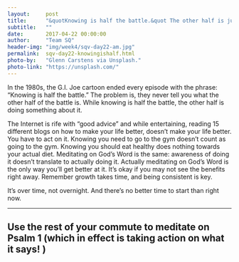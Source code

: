 ```yaml
---
layout:     post
title:      "&quotKnowing is half the battle.&quot The other half is just as significant."
subtitle:   ""
date:       2017-04-22 00:00:00
author:     "Team SQ"
header-img: "img/week4/sqv-day22-am.jpg"
permalink:  sqv-day22-knowingishalf.html
photo-by:   "Glenn Carstens via Unsplash."
photo-link: "https://unsplash.com/"
---
```


<p>In the 1980s, the G.I. Joe cartoon ended every episode with the phrase: “Knowing is half the battle.” The problem is, they never tell you what the other half of the battle is. While knowing is half the battle, the other half is doing something about it.</p>

<p>The Internet is rife with “good advice” and while entertaining, reading 15 different blogs on how to make your life better, doesn’t make your life better. You have to act on it. Knowing you need to go to the gym doesn’t count as going to the gym. Knowing you should eat healthy does nothing towards your actual diet. Meditating on God’s Word is the same: awareness of doing it doesn’t translate to actually doing it. Actually meditating on God’s Word is the only way you’ll get better at it. It’s okay if you may not see the benefits right away. Remember growth takes time, and being consistent is key. </p>

<p>It’s over time, not overnight. And there’s no better time to start than right now.</p>

<hr>

<h2 class="section-heading">Use the rest of your commute to meditate on Psalm 1 (which in effect is taking action on what it says! )</h2>